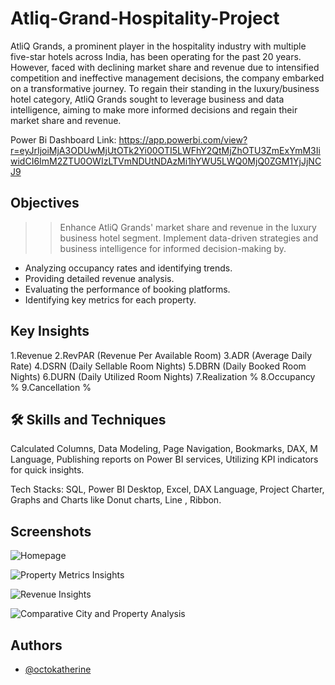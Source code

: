 # Atliq-Grand-Hospitality-Project
AtliQ Grands, a prominent player in the hospitality industry with multiple five-star hotels across India, has been operating for the past 20 years. However, faced with declining market share and revenue due to intensified competition and ineffective management decisions, the company embarked on a transformative journey. To regain their standing in the luxury/business hotel category, AtliQ Grands sought to leverage business and data intelligence, aiming to make more informed decisions and regain their market share and revenue.

Power Bi Dashboard Link: https://app.powerbi.com/view?r=eyJrIjoiMjA3ODUwMjUtOTk2Yi00OTI5LWFhY2QtMjZhOTU3ZmExYmM3IiwidCI6ImM2ZTU0OWIzLTVmNDUtNDAzMi1hYWU5LWQ0MjQ0ZGM1YjJjNCJ9

## Objectives
>>Enhance AtliQ Grands' market share and revenue in the luxury business hotel segment.
 >>Implement data-driven strategies and business intelligence for informed decision-making by.
- Analyzing occupancy rates and identifying trends.
- Providing detailed revenue analysis.
- Evaluating the performance of booking platforms.
- Identifying key metrics for each property.
## Key Insights
1.Revenue
2.RevPAR (Revenue Per Available Room)
3.ADR (Average Daily Rate)
4.DSRN (Daily Sellable Room Nights)
5.DBRN (Daily Booked Room Nights)
6.DURN (Daily Utilized Room Nights)
7.Realization %
8.Occupancy %
9.Cancellation %

## 🛠 Skills and Techniques
Calculated Columns,
Data Modeling,
Page Navigation,
Bookmarks,
DAX,
M Language,
Publishing reports on Power BI services,
Utilizing KPI indicators for quick insights.

 Tech Stacks: SQL,
Power BI Desktop,
Excel,
DAX Language,
Project Charter,
Graphs and Charts like Donut charts, Line , Ribbon.


## Screenshots
![Homepage](https://github.com/devraj-mondal/Atliq-Grand-Hospitality-Project/assets/64974135/c64ea424-bd1a-40be-b18c-d91a458242d3)


![Property Metrics Insights](https://github.com/devraj-mondal/Atliq-Grand-Hospitality-Project/assets/64974135/d09cdb27-d587-4d6d-9912-1a068a131e5f)



![Revenue Insights](https://github.com/devraj-mondal/Atliq-Grand-Hospitality-Project/assets/64974135/d4a7be37-4ab8-4e77-9653-29f9530d2f25)


![Comparative City and Property Analysis](https://github.com/devraj-mondal/Atliq-Grand-Hospitality-Project/assets/64974135/0e2f5529-acab-4100-b2a0-4643443e1277)


## Authors

- [@octokatherine](https://github.com/devraj-mondal)



